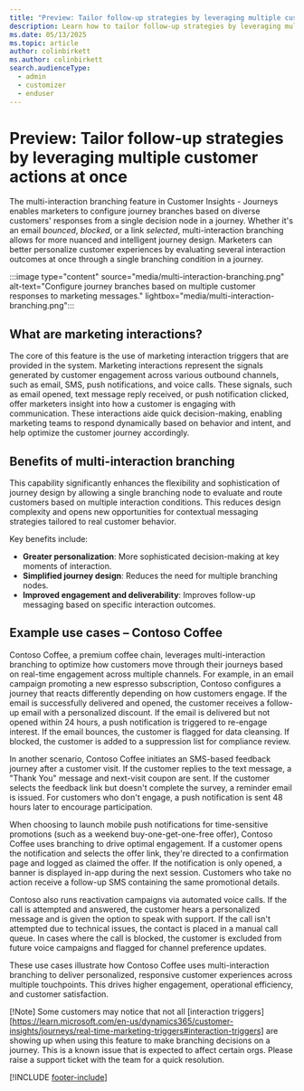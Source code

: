 ```yaml
---
title: "Preview: Tailor follow-up strategies by leveraging multiple customer actions at once"
description: Learn how to tailor follow-up strategies by leveraging multiple customer actions in Dynamics 365 Customer Insights - Journeys.
ms.date: 05/13/2025
ms.topic: article
author: colinbirkett
ms.author: colinbirkett
search.audienceType: 
  - admin
  - customizer
  - enduser
---
```


# Preview: Tailor follow-up strategies by leveraging multiple customer actions at once

The multi-interaction branching feature in Customer Insights - Journeys enables marketers to configure journey branches based on diverse customers' responses from a single decision node in a journey. Whether it's an email *bounced*, *blocked*, or a link *selected*, multi-interaction branching allows for more nuanced and intelligent journey design. Marketers can better personalize customer experiences by evaluating several interaction outcomes at once through a single branching condition in a journey.

:::image type="content" source="media/multi-interaction-branching.png" alt-text="Configure journey branches based on multiple customer responses to marketing messages." lightbox="media/multi-interaction-branching.png":::

## What are marketing interactions? 

The core of this feature is the use of marketing interaction triggers that are provided in the system. Marketing interactions represent the signals generated by customer engagement across various outbound channels, such as email, SMS, push notifications, and voice calls. These signals, such as email opened, text message reply received, or push notification clicked, offer marketers insight into how a customer is engaging with communication. These interactions aide quick decision-making, enabling marketing teams to respond dynamically based on behavior and intent, and help optimize the customer journey accordingly. 

## Benefits of multi-interaction branching 

This capability significantly enhances the flexibility and sophistication of journey design by allowing a single branching node to evaluate and route customers based on multiple interaction conditions. This reduces design complexity and opens new opportunities for contextual messaging strategies tailored to real customer behavior. 

Key benefits include: 

* **Greater personalization**: More sophisticated decision-making at key moments of interaction. 
* **Simplified journey design**: Reduces the need for multiple branching nodes. 
* **Improved engagement and deliverability**: Improves follow-up messaging based on specific interaction outcomes. 

## Example use cases – Contoso Coffee 

Contoso Coffee, a premium coffee chain, leverages multi-interaction branching to optimize how customers move through their journeys based on real-time engagement across multiple channels. For example, in an email campaign promoting a new espresso subscription, Contoso configures a journey that reacts differently depending on how customers engage. If the email is successfully delivered and opened, the customer receives a follow-up email with a personalized discount. If the email is delivered but not opened within 24 hours, a push notification is triggered to re-engage interest. If the email bounces, the customer is flagged for data cleansing. If blocked, the customer is added to a suppression list for compliance review. 

In another scenario, Contoso Coffee initiates an SMS-based feedback journey after a customer visit. If the customer replies to the text message, a "Thank You" message and next-visit coupon are sent. If the customer selects the feedback link but doesn't complete the survey, a reminder email is issued. For customers who don't engage, a push notification is sent 48 hours later to encourage participation. 

When choosing to launch mobile push notifications for time-sensitive promotions (such as a weekend buy-one-get-one-free offer), Contoso Coffee uses branching to drive optimal engagement. If a customer opens the notification and selects the offer link, they're directed to a confirmation page and logged as claimed the offer. If the notification is only opened, a banner is displayed in-app during the next session. Customers who take no action receive a follow-up SMS containing the same promotional details. 

Contoso also runs reactivation campaigns via automated voice calls. If the call is attempted and answered, the customer hears a personalized message and is given the option to speak with support. If the call isn't attempted due to technical issues, the contact is placed in a manual call queue. In cases where the call is blocked, the customer is excluded from future voice campaigns and flagged for channel preference updates. 

These use cases illustrate how Contoso Coffee uses multi-interaction branching to deliver personalized, responsive customer experiences across multiple touchpoints. This drives higher engagement, operational efficiency, and customer satisfaction.

[!Note]
Some customers may notice that not all [interaction triggers][https://learn.microsoft.com/en-us/dynamics365/customer-insights/journeys/real-time-marketing-triggers#interaction-triggers] are showing up when using this feature to make branching decisions on a journey. This is a known issue that is expected to affect certain orgs. Please raise a support ticket with the team for a quick resolution.

[!INCLUDE [footer-include](./includes/footer-banner.md)]
